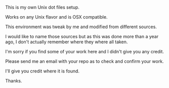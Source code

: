 This is my own Unix dot files setup.

Works on any Unix flavor and is OSX compatible.

This environment was tweak by me and modified from different sources.

I would like to name those sources but as this was done more than a year ago, I don't actually remember where they where all taken.

I'm sorry if you find some of your work here and I didn't give you any credit.

Please send me an email with your repo as to check and confirm your work.

I'll give you credit where it is found.

Thanks.

